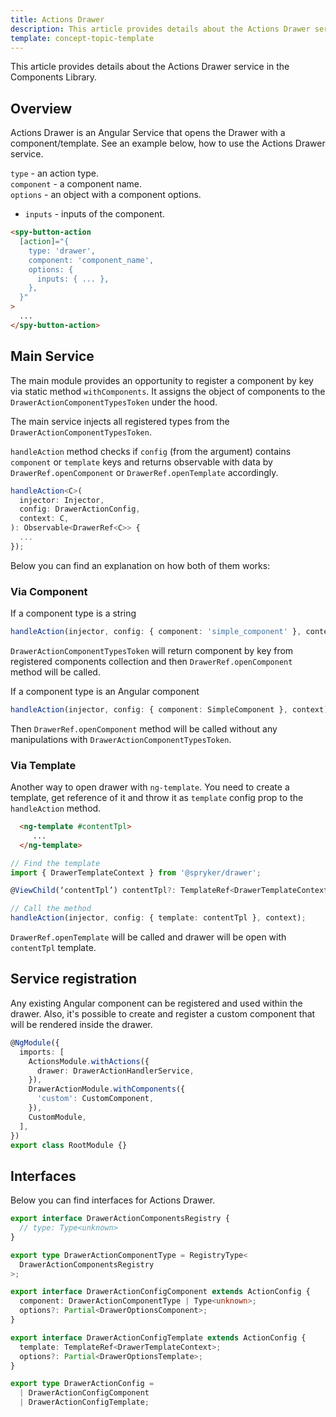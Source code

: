 ```yaml
---
title: Actions Drawer
description: This article provides details about the Actions Drawer service in the Components Library.
template: concept-topic-template
---
```


This article provides details about the Actions Drawer service in the Components Library.

## Overview

Actions Drawer is an Angular Service that opens the Drawer with a component/template.
See an example below, how to use the Actions Drawer service.

`type` - an action type.  
`component` - a component name.  
`options` - an object with a component options.  
  - `inputs` - inputs of the component.  

```html
<spy-button-action
  [action]="{
    type: 'drawer',
    component: 'component_name',
    options: {
      inputs: { ... },
    },
  }"
>
  ...
</spy-button-action>
```

## Main Service

The main module provides an opportunity to register a component by key via static method `withComponents`. 
It assigns the object of components to the `DrawerActionComponentTypesToken` under the hood.

The main service injects all registered types from the `DrawerActionComponentTypesToken`.

`handleAction` method checks if `config` (from the argument) contains `component` or `template` keys and returns observable 
with data by `DrawerRef.openComponent` or `DrawerRef.openTemplate` accordingly.

```ts
handleAction<C>(
  injector: Injector,
  config: DrawerActionConfig,
  context: C,
): Observable<DrawerRef<C>> {
  ...
});
```

Below you can find an explanation on how both of them works:

### Via Component

If a component type is a string

```ts
handleAction(injector, config: { component: 'simple_component' }, context);
```

`DrawerActionComponentTypesToken` will return component by key from registered components collection 
and then `DrawerRef.openComponent` method will be called.

If a component type is an Angular component

```ts
handleAction(injector, config: { component: SimpleComponent }, context);
```

Then `DrawerRef.openComponent` method will be called without any manipulations with `DrawerActionComponentTypesToken`.

### Via Template

Another way to open drawer with `ng-template`. You need to create a template, get reference 
of it and throw it as `template` config prop to the `handleAction` method.

```html
  <ng-template #contentTpl>
     ...
  </ng-template>
```

```ts
// Find the template
import { DrawerTemplateContext } from '@spryker/drawer';

@ViewChild(‘contentTpl’) contentTpl?: TemplateRef<DrawerTemplateContext>;

// Call the method 
handleAction(injector, config: { template: contentTpl }, context);
```

`DrawerRef.openTemplate` will be called and drawer will be open with `contentTpl` template.

## Service registration

Any existing Angular component can be registered and used within the drawer.
Also, it's possible to create and register a custom component that will be rendered inside the drawer.

```ts
@NgModule({
  imports: [
    ActionsModule.withActions({
      drawer: DrawerActionHandlerService,
    }),
    DrawerActionModule.withComponents({
      'custom': CustomComponent,
    }),
    CustomModule,
  ],
})
export class RootModule {}
```

## Interfaces

Below you can find interfaces for Actions Drawer.

```ts
export interface DrawerActionComponentsRegistry {
  // type: Type<unknown>
}

export type DrawerActionComponentType = RegistryType<
  DrawerActionComponentsRegistry
>;

export interface DrawerActionConfigComponent extends ActionConfig {
  component: DrawerActionComponentType | Type<unknown>;
  options?: Partial<DrawerOptionsComponent>;
}

export interface DrawerActionConfigTemplate extends ActionConfig {
  template: TemplateRef<DrawerTemplateContext>;
  options?: Partial<DrawerOptionsTemplate>;
}

export type DrawerActionConfig =
  | DrawerActionConfigComponent
  | DrawerActionConfigTemplate;
```
